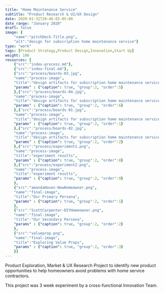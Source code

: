 ```yaml
---
title: "Home Maintenance Service"
subtitle: "Product Research & UI/UX Design"
date: 2020-01-31T20:46:03-05:00
date_range: "January 2020"
draft: false
image: {
    "name":"pitchDeck-Title.png", 
    "alt":"design for subscription home maintenance service"}
type: "work"
tags: [Product Strategy,Product Design,Innovation,Start Up]
weight: 100
resources: [
    {"src":"index-process.md"},
    {"src":"index-final.md"},
    {"src":"process/boards-03.jpg",
    "name":"process-image",
    "title":"design artifacts for subscription home maintenance service",
    "params" : {"caption": true, "group":2, "order":5}
    },{"src":"process/boards-04.jpg",
    "name":"process-image",
    "title":"design artifacts for subscription home maintenance service",
    "params" : {"caption": true, "group":2, "order":6}
    },{"src":"process/boards-01.jpg",
    "name":"process-image",
    "title":"design artifacts for subscription home maintenance service",
    "params" : {"caption": true, "group":2, "order":1}
    },{"src":"process/boards-02.jpg",
    "name":"process-image",
    "title":"design artifacts for subscription home maintenance service",
    "params" : {"caption": true, "group":2, "order":2}
    },{"src":"process/experiment1.png",
    "name":"process-image",
    "title":"experiment results",
    "params" : {"caption": true, "group":2, "order":8}
    },{"src":"process/experiment2.png",
    "name":"process-image",
    "title":"experiment results",
    "params" : {"caption": true, "group":2, "order":9}
    },
    {"src":"amandaHaven-NewHomeowner.png",
    "name":"final-image",
    "title":"Our Primary Persona",
    "params" : {"caption": true, "group":2, "order":1}
    },
    {"src":"ScottCarpenter-DIYHomeowner.png",
    "name":"final-image",
    "title":"Our Secondary Persona",
    "params" : {"caption": true, "group":2, "order":2}
    },
    {"src":"valueprop.png",
    "name":"final-image",
    "title":"Exploring Value Props",
    "params" : {"caption": true, "group":2, "order":3}
    }]
---
```

Product Exploration, Market & UX Research Project to identify new product opportunities to help homeowners avoid problems with home service contractors. 

This project was 3 week experiment by a cross-functional Innovation Team.
